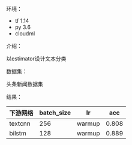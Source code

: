 环境：
- tf 1.14
- py 3.6
- cloudml

介绍：

以estimator设计文本分类

数据集：

头条新闻数据集

结果：

| 下游网络    | batch_size | lr     | acc   |
|---------|------------|--------|-------|
| textcnn | 256        | warmup | 0.808 |
| bilstm  | 128        | warmup | 0.889 |

